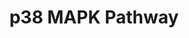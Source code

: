 ---
annotations:
- type: Pathway Ontology
  value: mitogen activated protein kinase signaling pathway
authors:
- Kyook
- Fehrhart
description: ''
last-edited: 2016-08-01
organisms:
- Caenorhabditis elegans
redirect_from:
- /index.php/Pathway:WP2925
- /instance/WP2925
schema-jsonld:
- '@context': https://schema.org/
  '@id': https://wikipathways.github.io/pathways/WP2925.html
  '@type': Dataset
  creator:
    '@type': Organization
    name: WikiPathways
  description: ''
  keywords:
  - unc-43
  - mkk-4
  - Pathogen
  - dlk-1
  - pmk-2
  - pmk-3
  - NSY-1
  - TIR-1
  - skn-1
  - SEK-1
  - signal
  - gcs-1
  - PMK-1
  license: CC0
  name: p38 MAPK Pathway
seo: CreativeWork
title: p38 MAPK Pathway
wpid: WP2925
---